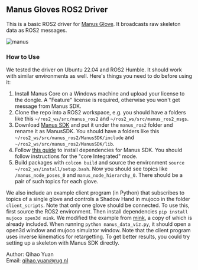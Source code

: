 ## Manus Gloves ROS2 Driver

This is a basic ROS2 driver for [Manus Glove](https://www.manus-meta.com/products/quantum-metagloves). It broadcasts raw skeleton data as ROS2 messages.

![manus](https://github.com/user-attachments/assets/953ddc6b-aaf9-43a9-b369-875bac770406)

### How to Use

We tested the driver on Ubuntu 22.04 and ROS2 Humble. It should work with similar environments as well. Here's things you need to do before using it:

1. Install Manus Core on a Windows machine and upload your license to the dongle. A "Feature" license is required, otherwise you won't get message from Manus SDK.
2. Clone the repo into a ROS2 workspace, e.g. you should have a folders like this `~/ros2_ws/src/manus_ros2` and `~/ros2_ws/src/manus_ros2_msgs`.
3. Download [Manus SDK](https://my.manus-meta.com/resources/downloads/quantum-metagloves) and put it under the `manus_ros2` folder and rename it as ManusSDK. You should have a folders like this `~/ros2_ws/src/manus_ros2/ManusSDK/include` and `~/ros2_ws/src/manus_ros2/ManusSDK/lib`.
4. Follow [this guide](https://docs.manus-meta.com/2.4.0/Plugins/SDK/Linux/#installation) to install dependencies for Manus SDK. You should follow instructions for the "core Integrated" mode.
5. Build packages with `colcon build` and source the environment `source ~/ros2_ws/install/setup.bash`. Now you should see topics like `/manus_node_poses_0` and `manus_node_hierarchy_0`. There should be a pair of such topics for each glove.

We also include an example client program (in Python) that subscribes to topics of a single glove and controls a Shadow Hand in mujoco in the folder `client_scripts`. Note that only one glove should be connected. To use this, first source the ROS2 environment. Then install dependencies `pip install mujoco open3d mink`. We modified the example from [mink](https://github.com/kevinzakka/mink), a copy of which is already included. When running `python manus_data_viz.py`, it should open a open3d window and mujoco simulator window. Note that the client program uses inverse kinematics for retargetting. To get better results, you could try setting up a skeleton with Manus SDK directly.

Author: Qihao Yuan\
Email: qihao.yuan@rug.nl
